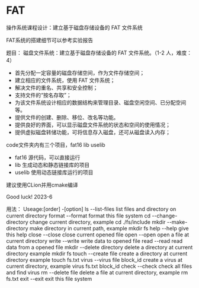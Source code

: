 # FAT

操作系统课程设计：建立基于磁盘存储设备的 FAT 文件系统

FAT系统的搭建细节可以参考实验报告

题目： 磁盘文件系统：建立基于磁盘存储设备的 FAT 文件系统。（1-2 人，难度：4）

- 首先分配一定容量的磁盘存储空间，作为文件存储空间；
- 建立相应的文件系统，使用 FAT 文件系统；
- 解决文件的重名、共享和安全控制；
- 支持文件的“按名存取”；
- 为该文件系统设计相应的数据结构来管理目录、磁盘空闲空间、已分配空间等。
- 提供文件的创建、删除、移位、改名等功能。
- 提供良好的界面，可以显示磁盘文件系统的状态和空间的使用情况；
- 提供虚拟磁盘转储功能，可将信息存入磁盘，还可从磁盘读入内存；

code文件夹内有三个项目，fat16 lib uselib

- fat16 源代码，可以直接运行
- lib 生成动态和静态链接库的项目
- uselib 使用动态链接库运行的项目

建议使用CLion并用cmake编译

Good luck! 2023-6

用法：
Useage:[order] -[option]
    ls      --list-files                list files and directory on current directory
    format  --format                    format this file system
    cd      --change-directory         change current directory, example cd ./fs/include
    mkdir   --make-directory            make directory in current path, example mkdir fs
    help    --help                      give this help
    close   --close                     close current opened file
    open    --open                      open a file at current directory
    write   --write                     write data to opened file
    read    --read                      read data from a opened file
    mkdir   --delete directory          delete a directory at current directory example mkdir fs
    touch   --create file               create a directory at current directory example touch fs.txt
    virus   --virus file block_id       create a virus at current directory, example virus fs.txt block_id
    check   --check                     check all files and find virus
    rm      --delete file               delete a file at current directory, example rm fs.txt
    exit    --exit                      exit this file system
